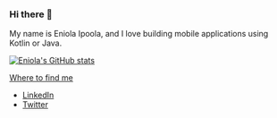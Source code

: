 ### Hi there 👋

My name is Eniola Ipoola, and I love building mobile applications using Kotlin or Java. 

<!--[![Eniola's GitHub stats](https://github-readme-stats.vercel.app/api?username=eniolaipoola&show_icons=true&theme=dark)](https://github.com/anuraghazra/github-readme-stats)-->

[![Eniola's GitHub stats](https://github-readme-stats.vercel.app/api?username=eniolaipoola&show_icons=true&theme=dark)](https://github.com/eniolaipoola/readme-stats)


<!--- 🔭 I’m working on a pet project Movies App on my profile. Where I will be re-implementing the project to have a better user experience and project structure.
- ⚡ Fun fact about me: I am not as quiet as people think, I make friends easily.-->


[Where to find me](https://github.com/eniolaipoola)
- [LinkedIn](https://www.linkedin.com/in/eniolaipoola/)
- [Twitter](https://twitter.com/EIpoola)



